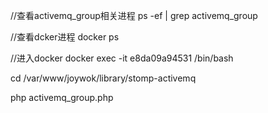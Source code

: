 //查看activemq_group相关进程
ps -ef | grep activemq_group

//查看dcker进程
docker ps

//进入docker
docker exec -it e8da09a94531 /bin/bash

cd /var/www/joywok/library/stomp-activemq

php activemq_group.php